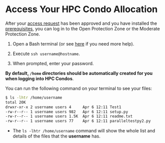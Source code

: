 # Access Your HPC Condo Allocation

After your [access request](request-access.md) has been approved and you have installed the [prerequisites](prerequisites.md), you can log in to the Open Protection Zone or the Moderate Protection Zone.

1. Open a Bash terminal (or see [here](prerequisites.md) if you need more help).

2. Execute `ssh username@hostname`.

3. When prompted, enter your password.

**By default, `/home` directories should be automatically created for you when logging into HPC Condos**.

You can run the following command on your terminal to see your files:

```bash
$ ls -lhtr /home/username
total 20K
drwxr-xr-x 2 username users 4     Apr 6 12:11 Test1
-rw-r--r-- 1 username users 982   Apr 6 12:11 setup.py
-rw-r--r-- 1 username users 1.5K  Apr 6 12:11 readme.txt
-rw-r--r-- 1 username users 77    Apr 6 12:11 paralleltestpy2.py
```

- The `ls -lhtr /home/username` command will show the whole list and details of the files that the **username** has.
